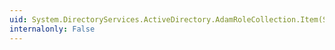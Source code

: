 ```yaml
---
uid: System.DirectoryServices.ActiveDirectory.AdamRoleCollection.Item(System.Int32)
internalonly: False
---
```

